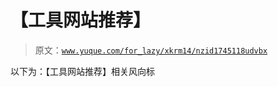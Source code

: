 # 【工具网站推荐】

> 原文：[`www.yuque.com/for_lazy/xkrm14/nzid1745118udvbx`](https://www.yuque.com/for_lazy/xkrm14/nzid1745118udvbx)

以下为：【工具网站推荐】相关风向标 

